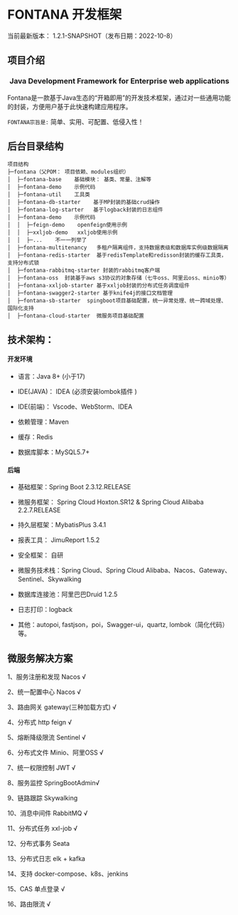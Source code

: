 

FONTANA 开发框架
===============

当前最新版本： 1.2.1-SNAPSHOT（发布日期：2022-10-8）


项目介绍
-----------------------------------

<h3 align="center">Java Development Framework for Enterprise web applications</h3>

Fontana是一款基于Java生态的“开箱即用”的开发技术框架，通过对一些通用功能的封装，方便用户基于此快速构建应用程序。

`FONTANA宗旨是:` 简单、实用、可配置、低侵入性！


后台目录结构
-----------------------------------
```
项目结构
├─fontana（父POM： 项目依赖、modules组织）
│  ├─fontana-base    基础模块： 基类、常量、注解等
│  ├─fontana-demo    示例代码
│  ├─fontana-util    工具类
│  ├─fontana-db-starter    基于MP封装的基础crud操作
│  ├─fontana-log-starter   基于logback封装的日志组件
│  ├─fontana-demo    示例代码
│  │  ├─feign-demo    openfeign使用示例
│  │  ├─xxljob-demo   xxljob使用示例
│  │  ├─...    不一一列举了
│  ├─fontana-multitenancy   多租户隔离组件，支持数据表级和数据库实例级数据隔离
│  ├─fontana-redis-starter  基于redisTemplate和redisson封装的缓存工具类，支持分布式锁
│  ├─fontana-rabbitmq-starter 封装的rabbitmq客户端
│  ├─fontana-oss  封装基于aws s3协议的对象存储（七牛oss、阿里云oss、minio等）
│  ├─fontana-xxljob-starter 基于xxljob封装的分布式任务调度组件
│  ├─fontana-swagger2-starter 基于knife4j的接口文档管理
│  ├─fontana-sb-starter  spingboot项目基础配置，统一异常处理、统一跨域处理、国际化支持
│  ├─fontana-cloud-starter  微服务项目基础配置
```

技术架构：
-----------------------------------
#### 开发环境

- 语言：Java 8+ (小于17)

- IDE(JAVA)： IDEA (必须安装lombok插件 )

- IDE(前端)： Vscode、WebStorm、IDEA

- 依赖管理：Maven

- 缓存：Redis

- 数据库脚本：MySQL5.7+ 
    

#### 后端

- 基础框架：Spring Boot 2.3.12.RELEASE

- 微服务框架： Spring Cloud Hoxton.SR12 & Spring Cloud Alibaba 2.2.7.RELEASE

- 持久层框架：MybatisPlus 3.4.1

- 报表工具： JimuReport 1.5.2

- 安全框架： 自研

- 微服务技术栈：Spring Cloud、Spring Cloud Alibaba、Nacos、Gateway、Sentinel、Skywalking

- 数据库连接池：阿里巴巴Druid 1.2.5

- 日志打印：logback

- 其他：autopoi, fastjson，poi，Swagger-ui，quartz, lombok（简化代码）等。




## 微服务解决方案

1、服务注册和发现 Nacos √

2、统一配置中心 Nacos  √

3、路由网关 gateway(三种加载方式) √

4、分布式 http feign √

5、熔断降级限流 Sentinel √

6、分布式文件 Minio、阿里OSS √

7、统一权限控制 JWT √

8、服务监控 SpringBootAdmin√

9、链路跟踪 Skywalking  

10、消息中间件 RabbitMQ  √

11、分布式任务 xxl-job  √

12、分布式事务 Seata

13、分布式日志 elk + kafka

14、支持 docker-compose、k8s、jenkins

15、CAS 单点登录   √

16、路由限流   √


